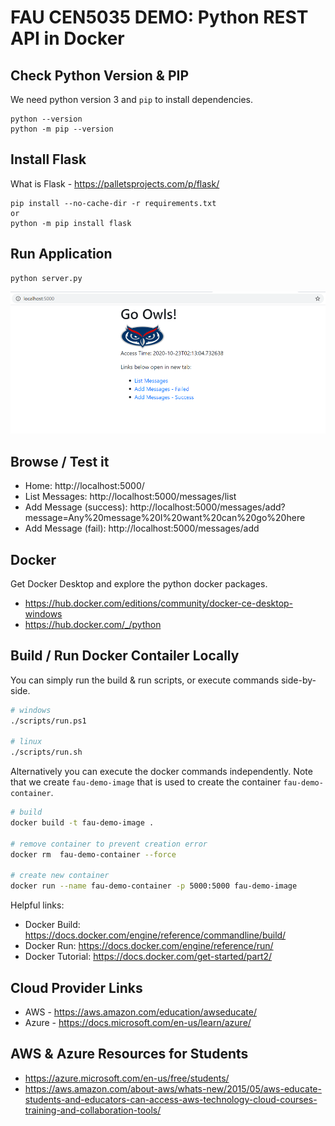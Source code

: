 # FAU CEN5035 DEMO: Python REST API in Docker

## Check Python Version & PIP

We need python version 3 and `pip` to install dependencies.

```
python --version
python -m pip --version
```

## Install Flask

What is Flask - https://palletsprojects.com/p/flask/

```
pip install --no-cache-dir -r requirements.txt
or 
python -m pip install flask
```

## Run Application

```
python server.py
```

![FAU Pic](/static/images/fau-demo.png)

## Browse / Test it

* Home: http://localhost:5000/
* List Messages: http://localhost:5000/messages/list
* Add Message (success): http://localhost:5000/messages/add?message=Any%20message%20I%20want%20can%20go%20here
* Add Message (fail): http://localhost:5000/messages/add

## Docker

Get Docker Desktop and explore the python docker packages.

* https://hub.docker.com/editions/community/docker-ce-desktop-windows
* https://hub.docker.com/_/python

## Build / Run Docker Contailer Locally

You can simply run the build & run scripts, or execute commands side-by-side.

```bash
# windows
./scripts/run.ps1

# linux
./scripts/run.sh
```

Alternatively you can execute the docker commands independently. Note that we create `fau-demo-image` that is used to create the container `fau-demo-container`.

```bash
# build
docker build -t fau-demo-image .

# remove container to prevent creation error
docker rm  fau-demo-container --force

# create new container
docker run --name fau-demo-container -p 5000:5000 fau-demo-image
```

Helpful links:

* Docker Build: https://docs.docker.com/engine/reference/commandline/build/
* Docker Run: https://docs.docker.com/engine/reference/run/
* Docker Tutorial: https://docs.docker.com/get-started/part2/


## Cloud Provider Links

* AWS - https://aws.amazon.com/education/awseducate/
* Azure - https://docs.microsoft.com/en-us/learn/azure/


## AWS & Azure Resources for Students

* https://azure.microsoft.com/en-us/free/students/
* https://aws.amazon.com/about-aws/whats-new/2015/05/aws-educate-students-and-educators-can-access-aws-technology-cloud-courses-training-and-collaboration-tools/
